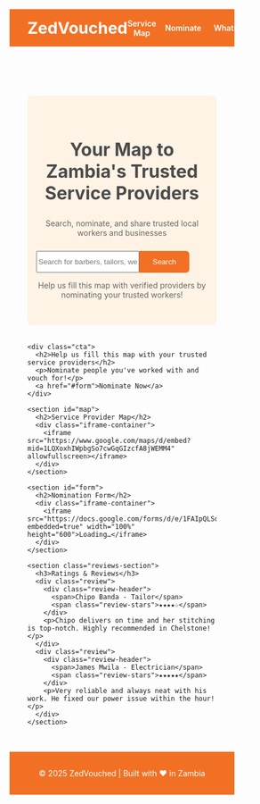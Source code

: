 <!DOCTYPE html>
<html lang="en">
<head>
  <meta charset="UTF-8" />
  <meta name="viewport" content="width=device-width, initial-scale=1.0" />
  <title>ZedVouched</title>
  <link href="https://fonts.googleapis.com/css2?family=Inter:wght@400;600&display=swap" rel="stylesheet" />
  <script src="https://kit.fontawesome.com/a076d05399.js" crossorigin="anonymous"></script>
  <style>
    * {
      box-sizing: border-box;
    }

    body {
      margin: 0;
      font-family: 'Inter', sans-serif;
      background-color: #fff9f3;
      color: #333;
    }

    header {
      background-color: #f27024;
      padding: 1rem 2rem;
      color: white;
      display: flex;
      justify-content: space-between;
      align-items: center;
    }

    header h1 {
      margin: 0;
      font-size: 1.8rem;
    }

    nav {
      display: flex;
      gap: 1rem;
    }

    nav a {
      color: white;
      text-decoration: none;
      font-weight: 600;
      display: flex;
      align-items: center;
      gap: 0.4rem;
    }

    main {
      padding: 2rem;
    }

    .cta {
      background-color: #f9e6d5;
      padding: 1.5rem;
      border-radius: 10px;
      text-align: center;
      margin-bottom: 2rem;
    }

    .cta h2 {
      color: #f27024;
    }

    .cta a {
      display: inline-block;
      margin-top: 1rem;
      background-color: #f27024;
      color: white;
      padding: 0.75rem 1.5rem;
      text-decoration: none;
      border-radius: 5px;
      font-weight: bold;
    }

    .iframe-container {
      position: relative;
      overflow: hidden;
      padding-top: 56.25%;
    }

    iframe {
      position: absolute;
      top: 0;
      left: 0;
      width: 100%;
      height: 100%;
      border: none;
    }

    .search-hero {
      background-color: #fff3e5;
      padding: 2rem 1rem;
      text-align: center;
      border-radius: 8px;
      margin-bottom: 2rem;
    }

    .search-hero h2 {
      font-size: 2rem;
      font-weight: bold;
      color: #4a4a4a;
    }

    .search-hero p {
      color: #666;
      margin-top: 0.5rem;
    }

    .search-hero form {
      margin-top: 1.5rem;
      max-width: 600px;
      margin-left: auto;
      margin-right: auto;
      display: flex;
    }

    .search-hero input[type="text"] {
      flex-grow: 1;
      padding: 0.75rem 1rem;
      border: 1px solid #ccc;
      border-radius: 0.375rem 0 0 0.375rem;
    }

    .search-hero button {
      background-color: #f27024;
      color: white;
      padding: 0.75rem 1.5rem;
      border: none;
      border-radius: 0 0.375rem 0.375rem 0;
      cursor: pointer;
    }

    .search-hero button:hover {
      background-color: #d65f1c;
    }

    .reviews-section {
      padding: 2rem 1rem;
      margin-top: 2rem;
      background-color: #f2f2f2;
      border-radius: 8px;
      max-width: 800px;
      margin-left: auto;
      margin-right: auto;
    }

    .reviews-section h3 {
      font-size: 1.5rem;
      font-weight: 600;
      color: #333;
      margin-bottom: 1rem;
    }

    .review {
      background-color: white;
      padding: 1rem;
      border-radius: 5px;
      margin-bottom: 1rem;
      box-shadow: 0 2px 5px rgba(0, 0, 0, 0.05);
    }

    .review-header {
      display: flex;
      justify-content: space-between;
      margin-bottom: 0.5rem;
      font-weight: 600;
    }

    .review-stars {
      color: #fbbf24;
    }

    footer {
      background-color: #f27024;
      color: white;
      padding: 1rem;
      text-align: center;
    }
  </style>
</head>
<body>
  <header>
    <h1>ZedVouched</h1>
    <nav>
      <a href="#map">Service Map</a>
      <a href="#form">Nominate</a>
      <a href="https://wa.me/260978109185" target="_blank"><i class="fab fa-whatsapp" style="color:#25D366;"></i> WhatsApp</a>
    </nav>
  </header>

  <main>
    <div class="search-hero">
      <h2>Your Map to Zambia's Trusted Service Providers</h2>
      <p>Search, nominate, and share trusted local workers and businesses</p>
      <form>
        <input type="text" placeholder="Search for barbers, tailors, welders...">
        <button type="submit">Search</button>
      </form>
      <p class="mt-3 text-sm text-gray-500">Help us fill this map with verified providers by nominating your trusted workers!</p>
    </div>

    <div class="cta">
      <h2>Help us fill this map with your trusted service providers</h2>
      <p>Nominate people you've worked with and vouch for!</p>
      <a href="#form">Nominate Now</a>
    </div>

    <section id="map">
      <h2>Service Provider Map</h2>
      <div class="iframe-container">
        <iframe src="https://www.google.com/maps/d/embed?mid=1LQXoxhIWpbgSo7cwGqGIzcfA8jWEMM4" allowfullscreen></iframe>
      </div>
    </section>

    <section id="form">
      <h2>Nomination Form</h2>
      <div class="iframe-container">
        <iframe src="https://docs.google.com/forms/d/e/1FAIpQLSdSSk0pyKlVLtg6BIvzf9bZuhDBVbVsi8i3lafM7yZu7qVz1A/viewform?embedded=true" width="100%" height="600">Loading…</iframe>
      </div>
    </section>

    <section class="reviews-section">
      <h3>Ratings & Reviews</h3>
      <div class="review">
        <div class="review-header">
          <span>Chipo Banda - Tailor</span>
          <span class="review-stars">★★★★☆</span>
        </div>
        <p>Chipo delivers on time and her stitching is top-notch. Highly recommended in Chelstone!</p>
      </div>
      <div class="review">
        <div class="review-header">
          <span>James Mwila - Electrician</span>
          <span class="review-stars">★★★★★</span>
        </div>
        <p>Very reliable and always neat with his work. He fixed our power issue within the hour!</p>
      </div>
    </section>
  </main>

  <footer>
    <p>&copy; 2025 ZedVouched | Built with ❤️ in Zambia</p>
  </footer>
</body>
</html>
